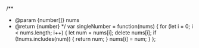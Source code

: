 /**
 * @param {number[]} nums
 * @return {number}
 */
var singleNumber = function(nums) {
    for (let i = 0; i < nums.length; i++) {
        let num = nums[i];
        delete nums[i];
        if (!nums.includes(num)) { return num; }
        nums[i] = num;
    }
};